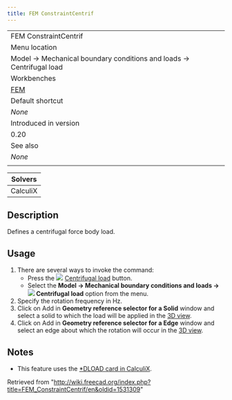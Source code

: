```yaml
---
title: FEM ConstraintCentrif
---
```


|                                                                     |
| ------------------------------------------------------------------- |
| FEM ConstraintCentrif                                               |
| Menu location                                                       |
| Model → Mechanical boundary conditions and loads → Centrifugal load |
| Workbenches                                                         |
| [FEM](/FEM_Workbench "FEM Workbench")                               |
| Default shortcut                                                    |
| _None_                                                              |
| Introduced in version                                               |
| 0.20                                                                |
| See also                                                            |
| _None_                                                              |
|                                                                     |

| Solvers  |
| -------- |
| CalculiX |

## Description

Defines a centrifugal force body load.

## Usage

1. There are several ways to invoke the command:
   - Press the ![](/images/FEM_ConstraintCentrif.svg) [Centrifugal load](/FEM_ConstraintCentrif "FEM ConstraintCentrif") button.
   - Select the **Model → Mechanical boundary conditions and loads → ![](/images/FEM_ConstraintCentrif.svg) Centrifugal load** option from the menu.
2. Specify the rotation frequency in Hz.
3. Click on Add in **Geometry reference selector for a Solid** window and select a solid to which the load will be applied in the [3D view](/3D_view "3D view").
4. Click on Add in **Geometry reference selector for a Edge** window and select an edge about which the rotation will occur in the [3D view](/3D_view "3D view").

## Notes

- This feature uses the [\*DLOAD card in CalculiX](https://web.mit.edu/calculix_v2.7/CalculiX/ccx_2.7/doc/ccx/node190.html).

Retrieved from "<http://wiki.freecad.org/index.php?title=FEM_ConstraintCentrif/en&oldid=1531309>"
